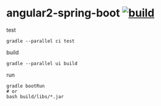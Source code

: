 angular2-spring-boot [![build](https://travis-ci.org/daggerok/angular2-spring-boot.svg?branch=master)](https://travis-ci.org/daggerok/angular2-spring-boot)
====================

test

```fish
gradle --parallel ci test
```

build

```fish
gradle --parallel ui build
```

run

```fish
gradle bootRun
# or
bash build/libs/*.jar
```
